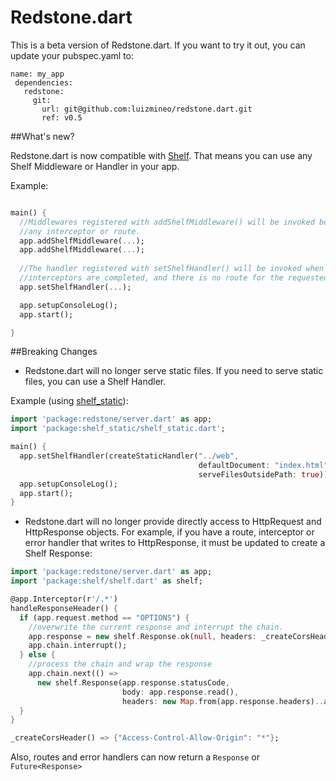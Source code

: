 Redstone.dart
=========

This is a beta version of Redstone.dart. If you want to try it out, you can update your pubspec.yaml to: 

```
name: my_app
 dependencies:
   redstone:
     git:
       url: git@github.com:luizmineo/redstone.dart.git
       ref: v0.5
```

##What's new?

Redstone.dart is now compatible with [Shelf](http://pub.dartlang.org/packages/shelf). That means you can use any Shelf Middleware or Handler in your app.

Example:

```Dart

main() {
  //Middlewares registered with addShelfMiddleware() will be invoked before
  //any interceptor or route.
  app.addShelfMiddleware(...);
  app.addShelfMiddleware(...);
  
  //The handler registered with setShelfHandler() will be invoked when all
  //interceptors are completed, and there is no route for the requested URL.
  app.setShelfHandler(...);

  app.setupConsoleLog();
  app.start();

}

```

##Breaking Changes

* Redstone.dart will no longer serve static files. If you need to serve static files, you can use a Shelf Handler. 

Example (using [shelf_static](http://pub.dartlang.org/packages/shelf_static)):

```Dart
import 'package:redstone/server.dart' as app;
import 'package:shelf_static/shelf_static.dart';

main() {
  app.setShelfHandler(createStaticHandler("../web", 
                                          defaultDocument: "index.html", 
                                          serveFilesOutsidePath: true));
  app.setupConsoleLog();
  app.start();
}

```

* Redstone.dart will no longer provide directly access to HttpRequest and HttpResponse objects. For example, if you have a route, interceptor or error handler that writes to HttpResponse, it must be updated to create a Shelf Response:

```Dart
import 'package:redstone/server.dart' as app;
import 'package:shelf/shelf.dart' as shelf;

@app.Interceptor(r'/.*')
handleResponseHeader() {
  if (app.request.method == "OPTIONS") {
    //overwrite the current response and interrupt the chain.
    app.response = new shelf.Response.ok(null, headers: _createCorsHeader());
    app.chain.interrupt();
  } else {
    //process the chain and wrap the response
    app.chain.next(() =>
      new shelf.Response(app.response.statusCode, 
                         body: app.response.read(),
                         headers: new Map.from(app.response.headers)..addAll(_createCorsHeader())));
  }
}

_createCorsHeader() => {"Access-Control-Allow-Origin": "*"};
```
Also, routes and error handlers can now return a `Response` or `Future<Response>`

